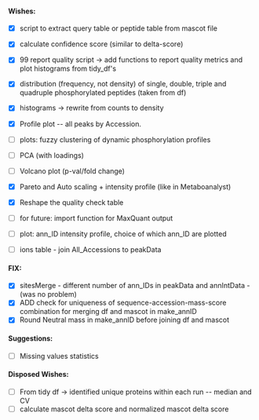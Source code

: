 #### Wishes:

- [x] script to extract query table or peptide table from mascot file
- [x] calculate confidence score (similar to delta-score)
- [x] 99 report quality script -> add functions to report quality metrics and plot histograms from tidy_df's
- [x] distribution (frequency, not density) of single, double, triple and quadruple phosphorylated peptides (taken from df)
- [x] histograms -> rewrite from counts to density
- [x] Profile plot -- all peaks by Accession.

- [ ] plots: fuzzy clustering of dynamic phosphorylation profiles
- [ ] PCA (with loadings)
- [ ] Volcano plot (p-val/fold change)
- [x] Pareto and Auto scaling + intensity profile (like in Metaboanalyst)
- [x] Reshape the quality check table
- [ ] for future: import function for MaxQuant output
- [ ] plot: ann_ID intensity profile, choice of which ann_ID are plotted
- [ ] ions table - join All_Accessions to peakData

#### FIX:
- [x] sitesMerge - different number of ann_IDs in peakData and annIntData - (was no problem)
- [x] ADD check for uniqueness of sequence-accession-mass-score combination for merging df and mascot in make_annID
- [x] Round Neutral mass in make_annID before joining df and mascot

#### Suggestions:
- [ ] Missing values statistics

#### Disposed Wishes:
- [ ] From tidy df -> identified unique proteins within each run -- median and CV
- [ ] calculate mascot delta score and normalized mascot delta score

